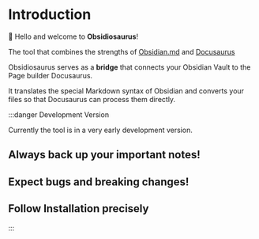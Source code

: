 # Introduction

👋 Hello and welcome to **Obsidiosaurus**!

The tool that combines the strengths of [Obsidian.md](https://obsidian.md/) and [Docusaurus](https://docusaurus.io/docs)

Obsidiosaurus serves as a **bridge** that connects your Obsidian Vault to the Page builder Docusaurus.

It translates the special Markdown syntax of Obsidian and converts your files so that Docusaurus can process them directly.

:::danger Development Version

Currently the tool is in a very early development version.

## Always back up your important notes!

## Expect bugs and breaking changes!

## Follow Installation precisely
:::

